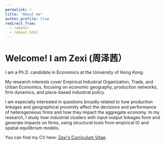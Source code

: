 ```yaml
---
permalink: /
title: "About me"
author_profile: true
redirect_from: 
  - /about/
  - /about.html
---
```


Welcome! I am Zexi (周泽茜）
======

​I am a Ph.D. candidate in Economics at the University of Hong Kong. 

My research interests cover Empirical Industrial Organization, Trade, and Urban Economics, focusing on economic geography, production networks, firm dynamics, and place-based industrial policy. 


​I am especially interested in questions broadly related to how production linkages and geographical proximity affect the decisions and performance of heterogeneous firms and how they impact the aggregate economy. In my research, I study how industrial clusters with input-output linkages form and generate impacts on firms, using structural tools from empirical IO and spatial equilibrium models.

You can find my CV here: [Zexi's Curriculum Vitae](../assets/ZZXCV.pdf).
